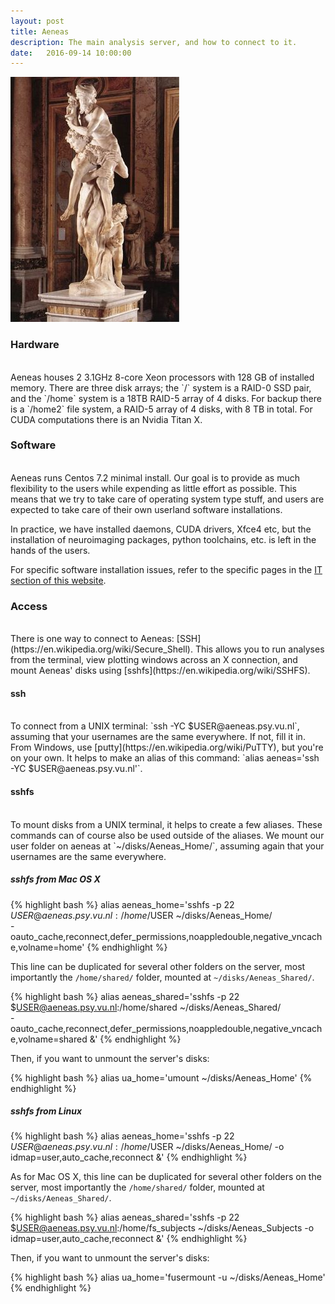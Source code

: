 ```yaml
---
layout: post
title: Aeneas
description: The main analysis server, and how to connect to it.
date:   2016-09-14 10:00:00
---
```


<img class="col one right" src="/img/IT/aeneas.jpg">

### Hardware
<br />
Aeneas houses 2 3.1GHz 8-core Xeon processors with 128 GB of installed memory. There are three disk arrays; the `/` system is a RAID-0 SSD pair, and the `/home` system is a 18TB RAID-5 array of 4 disks. For backup there is a `/home2` file system, a RAID-5 array of 4 disks, with 8 TB in total. For CUDA computations there is an Nvidia Titan X.
<br />


### Software
<br />
Aeneas runs Centos 7.2 minimal install. Our goal is to provide as much flexibility to the users while expending as little effort as possible. This means that we try to take care of operating system type stuff, and users are expected to take care of their own userland software installations. 

In practice, we have installed daemons, CUDA drivers, Xfce4 etc, but the installation of neuroimaging packages, python toolchains, etc. is left in the hands of the users. 

For specific software installation issues, refer to the specific pages in the [IT section of this website](/IT). 
<br />


### Access
<br />
There is one way to connect to Aeneas: [SSH](https://en.wikipedia.org/wiki/Secure_Shell). This allows you to run analyses from the terminal, view plotting windows across an X connection, and mount Aeneas' disks using [sshfs](https://en.wikipedia.org/wiki/SSHFS).

#### ssh
<br />
To connect from a UNIX terminal:
`ssh -YC $USER@aeneas.psy.vu.nl`, assuming that your usernames are the same everywhere. If not, fill it in. From Windows, use [putty](https://en.wikipedia.org/wiki/PuTTY), but you're on your own. It helps to make an alias of this command: `alias aeneas='ssh -YC $USER@aeneas.psy.vu.nl'`.

#### sshfs
<br />
To mount disks from a UNIX terminal, it helps to create a few aliases. 
These commands can of course also be used outside of the aliases. We mount our user folder on aeneas at `~/disks/Aeneas_Home/`, assuming again that your usernames are the same everywhere.

##### sshfs from Mac OS X

{% highlight bash %}
alias aeneas_home='sshfs -p 22 $USER@aeneas.psy.vu.nl:/home/$USER ~/disks/Aeneas_Home/ \
 -oauto_cache,reconnect,defer_permissions,noappledouble,negative_vncache,volname=home'
{% endhighlight %}

This line can be duplicated for several other folders on the server, most importantly the `/home/shared/` folder, mounted at `~/disks/Aeneas_Shared/`. 

{% highlight bash %}
alias aeneas_shared='sshfs -p 22 $USER@aeneas.psy.vu.nl:/home/shared ~/disks/Aeneas_Shared/ \
 -oauto_cache,reconnect,defer_permissions,noappledouble,negative_vncache,volname=shared &'
{% endhighlight %}

Then, if you want to unmount the server's disks:

{% highlight bash %}
alias ua_home='umount ~/disks/Aeneas_Home'
{% endhighlight %}

##### sshfs from Linux


{% highlight bash %}
alias aeneas_home='sshfs -p 22 $USER@aeneas.psy.vu.nl:/home/$USER ~/disks/Aeneas_Home/ -o idmap=user,auto_cache,reconnect &'
{% endhighlight %}

As for Mac OS X, this line can be duplicated for several other folders on the server, most importantly the `/home/shared/` folder, mounted at `~/disks/Aeneas_Shared/`. 

{% highlight bash %}
alias aeneas_shared='sshfs -p 22 $USER@aeneas.psy.vu.nl:/home/fs_subjects ~/disks/Aeneas_Subjects -o idmap=user,auto_cache,reconnect &'
{% endhighlight %}

Then, if you want to unmount the server's disks:

{% highlight bash %}
alias ua_home='fusermount -u ~/disks/Aeneas_Home'
{% endhighlight %}






